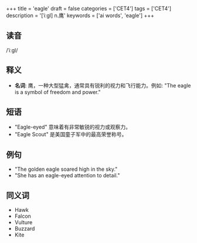 +++
title = 'eagle'
draft = false
categories = ['CET4']
tags = ['CET4']
description = '[ˈiːgl] n.鹰'
keywords = ['ai words', 'eagle']
+++

## 读音
/ˈiːɡl/

## 释义
- **名词**: 鹰，一种大型猛禽，通常具有锐利的视力和飞行能力。例如: "The eagle is a symbol of freedom and power."

## 短语
- "Eagle-eyed" 意味着有非常敏锐的视力或观察力。
- "Eagle Scout" 是美国童子军中的最高荣誉称号。

## 例句
- "The golden eagle soared high in the sky."
- "She has an eagle-eyed attention to detail."

## 同义词
- Hawk
- Falcon
- Vulture
- Buzzard
- Kite
